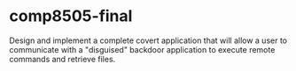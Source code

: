 comp8505-final
==============

Design and implement a complete covert application that will allow a user to communicate with a "disguised" backdoor application to execute remote commands and retrieve files.
